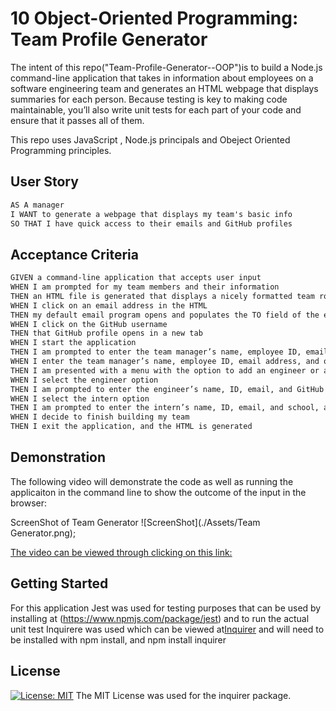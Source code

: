 # 10 Object-Oriented Programming: Team Profile Generator

The intent of this repo("Team-Profile-Generator--OOP")is to build a Node.js command-line application that takes in information about employees on a software engineering team and generates an HTML webpage that displays summaries for each person. Because testing is key to making code maintainable, you’ll also write unit tests for each part of your code and ensure that it passes all of them.

This repo uses JavaScript , Node.js principals and Obeject Oriented Programming principles. 
## User Story

```md
AS A manager
I WANT to generate a webpage that displays my team's basic info
SO THAT I have quick access to their emails and GitHub profiles
```

## Acceptance Criteria

```md
GIVEN a command-line application that accepts user input
WHEN I am prompted for my team members and their information
THEN an HTML file is generated that displays a nicely formatted team roster based on user input
WHEN I click on an email address in the HTML
THEN my default email program opens and populates the TO field of the email with the address
WHEN I click on the GitHub username
THEN that GitHub profile opens in a new tab
WHEN I start the application
THEN I am prompted to enter the team manager’s name, employee ID, email address, and office number
WHEN I enter the team manager’s name, employee ID, email address, and office number
THEN I am presented with a menu with the option to add an engineer or an intern or to finish building my team
WHEN I select the engineer option
THEN I am prompted to enter the engineer’s name, ID, email, and GitHub username, and I am taken back to the menu
WHEN I select the intern option
THEN I am prompted to enter the intern’s name, ID, email, and school, and I am taken back to the menu
WHEN I decide to finish building my team
THEN I exit the application, and the HTML is generated
```

## Demonstration

The following video will demonstrate the code as well as running the applicaiton in the command line to show the outcome of the input in the browser:

ScreenShot of Team Generator
![ScreenShot](./Assets/Team Generator.png);

[The video can be viewed through clicking on this link:](https://www.youtube.com/watch?v=29MpR3SmMBg)


## Getting Started
For this application Jest was used for testing purposes that can be used by installing at (https://www.npmjs.com/package/jest) and to run the actual unit test Inquirere was used which can be viewed at[Inquirer](https://www.npmjs.com/package/inquirer) and will need to be installed with npm install, and npm install inquirer 


## License

[![License: MIT](https://img.shields.io/badge/License-MIT-yellow.svg)](https://opensource.org/licenses/MIT)
The MIT License was used for the inquirer package. 
